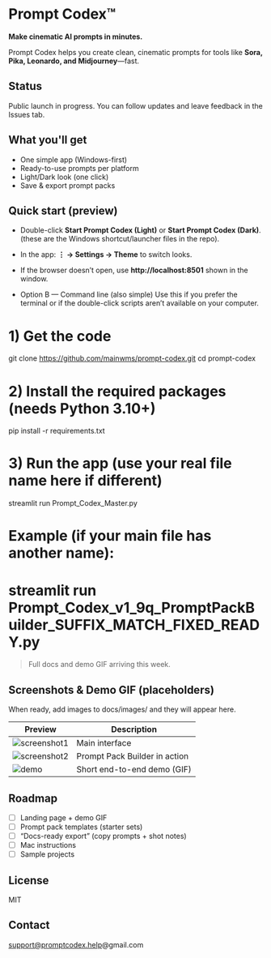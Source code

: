 # Prompt Codex™

**Make cinematic AI prompts in minutes.**

Prompt Codex helps you create clean, cinematic prompts for tools like **Sora, Pika, Leonardo, and Midjourney**—fast.

## Status
Public launch in progress. You can follow updates and leave feedback in the Issues tab.

## What you'll get
- One simple app (Windows-first)
- Ready-to-use prompts per platform
- Light/Dark look (one click)
- Save & export prompt packs

## Quick start (preview)
- Double-click **Start Prompt Codex (Light)** or **Start Prompt Codex (Dark)**.(these are the Windows shortcut/launcher files in the repo).
- In the app: **⋮ → Settings → Theme** to switch looks.
- If the browser doesn’t open, use **http://localhost:8501** shown in the window.

- Option B — Command line (also simple)
Use this if you prefer the terminal or if the double-click scripts aren’t available on your computer.
# 1) Get the code
git clone https://github.com/mainwms/prompt-codex.git
cd prompt-codex

# 2) Install the required packages (needs Python 3.10+)
pip install -r requirements.txt

# 3) Run the app (use your real file name here if different)
streamlit run Prompt_Codex_Master.py
# Example (if your main file has another name):
# streamlit run Prompt_Codex_v1_9q_PromptPackBuilder_SUFFIX_MATCH_FIXED_READY.py

> Full docs and demo GIF arriving this week.

## Screenshots & Demo GIF (placeholders)
When ready, add images to docs/images/ and they will appear here.

| Preview | Description |
|---------|-------------|
| ![screenshot1](docs/images/screenshot1.png) | Main interface |
| ![screenshot2](docs/images/screenshot2.png) | Prompt Pack Builder in action |
| ![demo](docs/images/demo.gif) | Short end-to-end demo (GIF) |


## Roadmap
- [ ] Landing page + demo GIF
- [ ] Prompt pack templates (starter sets)
- [ ] “Docs-ready export” (copy prompts + shot notes)
- [ ] Mac instructions
- [ ] Sample projects

## License
MIT

## Contact
support@promptcodex.help@gmail.com

